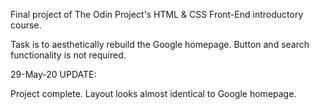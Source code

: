 Final project of The Odin Project's HTML & CSS Front-End introductory course.

Task is to aesthetically rebuild the Google homepage. Button and search functionality is not required.


29-May-20 UPDATE:

Project complete.
Layout looks almost identical to Google homepage.